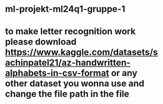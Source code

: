 # ml-projekt-ml24q1-gruppe-1
# to make letter recognition work please download https://www.kaggle.com/datasets/sachinpatel21/az-handwritten-alphabets-in-csv-format or any other dataset you wonna use and change the file path in the file